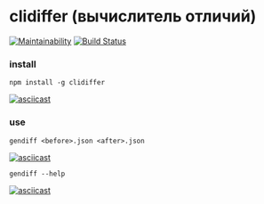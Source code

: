 # clidiffer (вычислитель отличий)
[![Maintainability](https://api.codeclimate.com/v1/badges/4c2cf93e626609003396/maintainability)](https://codeclimate.com/github/sergmsk/project-lvl2-s365/maintainability) [![Build Status](https://travis-ci.org/sergmsk/project-lvl2-s365.svg?branch=master)](https://travis-ci.org/sergmsk/project-lvl2-s365)

### install

```npm install -g clidiffer```

[![asciicast](https://asciinema.org/a/RwPsJQL5cp7vA4agDPZrs9Uf6.svg)](https://asciinema.org/a/RwPsJQL5cp7vA4agDPZrs9Uf6)

### use

```gendiff <before>.json <after>.json```

[![asciicast](https://asciinema.org/a/dKcwRb2oHRUyJLO4yshkiRksY.svg)](https://asciinema.org/a/dKcwRb2oHRUyJLO4yshkiRksY)

```gendiff --help```

[![asciicast](https://asciinema.org/a/dy5MrJq8ccgwtdJftTUFhfWY8.svg)](https://asciinema.org/a/dy5MrJq8ccgwtdJftTUFhfWY8)
